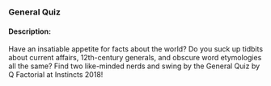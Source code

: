 ### General Quiz

#### <!-- <i class="fas fa-edit"></i> --> Description:
  Have an insatiable appetite for facts about the world? Do you suck up tidbits about current affairs, 12th-century generals, and obscure word etymologies all the same? Find two like-minded nerds and swing by the General Quiz by Q Factorial at Instincts 2018!



